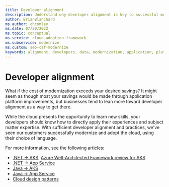 ```yaml
---
title: Developer alignment
description: Understand why developer alignment is key to successful modernization and adoption of the cloud.
author: BrianBlanchard
ms.author: chcomley
ms.date: 07/20/2022
ms.topic: conceptual
ms.service: cloud-adoption-framework
ms.subservice: modernize
ms.custom: seo-caf-modernize
keywords: alignment, developers, data, modernization, application, platform
---
```


# Developer alignment

What if the cost of modernization exceeds your desired savings? It might seem as though most your savings would be made through application platform improvements, but businesses tend to lean more toward developer alignment as a way to get there.

While the cloud presents the opportunity to learn new skills, your developers should know how to directly apply their experiences and subject matter expertise. With sufficient developer alignment and practices, we've seen our customers successfully modernize and adopt the cloud, using their choice of language.

For more information, see the following articles:

- [.NET -> AKS](/azure/migrate/tutorial-app-containerization-aspnet-kubernetes), [Azure Well-Architected Framework review for AKS](/azure/architecture/framework/services/compute/azure-kubernetes-service/azure-kubernetes-service)
- [.NET -> App Service](/azure/migrate/tutorial-app-containerization-aspnet-app-service)
- [Java -> AKS](/azure/migrate/tutorial-app-containerization-java-kubernetes)
- [Java -> App Service](/azure/migrate/tutorial-app-containerization-java-app-service)
- [Cloud design patterns](/azure/architecture/patterns/)
